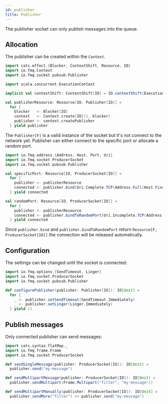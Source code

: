 ```yaml
---
id: publisher
title: Publisher
---
```


The publisher socket can only publish messages into the queue.

## Allocation

The publisher can be created within the `Context`.     

```scala mdoc:silent
import cats.effect.{Blocker, ContextShift, Resource, IO}
import io.fmq.Context
import io.fmq.socket.pubsub.Publisher

import scala.concurrent.ExecutionContext

implicit val contextShift: ContextShift[IO] = IO.contextShift(ExecutionContext.global)

val publisherResource: Resource[IO, Publisher[IO]] =
  for {
    blocker   <- Blocker[IO]
    context   <- Context.create[IO](1, blocker)
    publisher <- context.createPublisher
  } yield publisher
```

The `Publisher[F]` is a valid instance of the socket but it's not connect to the network yet. 
Publisher can either connect to the specific port or allocate a random port.

```scala mdoc:silent
import io.fmq.address.{Address, Host, Port, Uri}
import io.fmq.socket.ProducerSocket
import io.fmq.socket.pubsub.Publisher

val specificPort: Resource[IO, ProducerSocket[IO]] = 
  for {
    publisher <- publisherResource
    connected <- publisher.bind(Uri.Complete.TCP(Address.Full(Host.Fixed("localhost"), Port(31234))))
  } yield connected

val randomPort: Resource[IO, ProducerSocket[IO]] = 
  for {
    publisher <- publisherResource
    connected <- publisher.bindToRandomPort(Uri.Incomplete.TCP(Address.HostOnly(Host.Fixed("localhost"))))
  } yield connected
```

Since `publisher.bind` and `publisher.bindToRandomPort` return `Resource[F, ProducerSocket[IO]]` the connection will be released automatically. 

## Configuration

The settings can be changed until the socket is connected:  

```scala mdoc:silent
import io.fmq.options.{SendTimeout, Linger}
import io.fmq.socket.ProducerSocket
import io.fmq.socket.pubsub.Publisher

def configurePublisher(publisher: Publisher[IO]): IO[Unit] = 
  for {
    _ <- publisher.setSendTimeout(SendTimeout.Immediately)
    _ <- publisher.setLinger(Linger.Immediately)
  } yield ()
```

## Publish messages

Only connected publisher can send messages:

```scala mdoc:silent
import cats.syntax.flatMap._
import io.fmq.frame.Frame
import io.fmq.socket.ProducerSocket

def sendSingleMessage(publisher: ProducerSocket[IO]): IO[Unit] = 
  publisher.send("my-message")

def sendMultipartMessage(publisher: ProducerSocket[IO]): IO[Unit] = 
  publisher.sendMultipart(Frame.Multipart("filter", "my-message")) 

def sendMultipartManually(publisher: ProducerSocket[IO]): IO[Unit] = 
  publisher.sendMore("filter") >> publisher.send("my-message") 
```